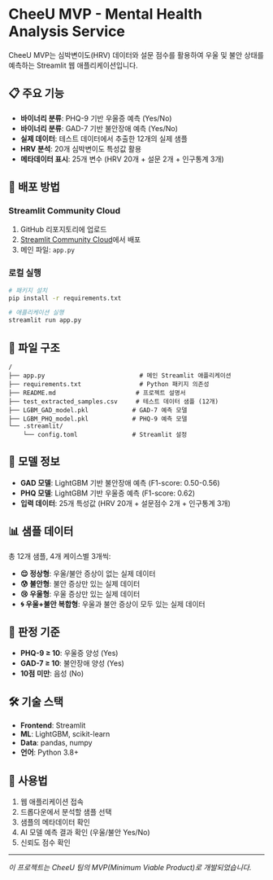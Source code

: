 # CheeU MVP - Mental Health Analysis Service

CheeU MVP는 심박변이도(HRV) 데이터와 설문 점수를 활용하여 우울 및 불안 상태를 예측하는 Streamlit 웹 애플리케이션입니다.

## 📋 주요 기능

- **바이너리 분류**: PHQ-9 기반 우울증 예측 (Yes/No)
- **바이너리 분류**: GAD-7 기반 불안장애 예측 (Yes/No)
- **실제 데이터**: 테스트 데이터에서 추출한 12개의 실제 샘플
- **HRV 분석**: 20개 심박변이도 특성값 활용
- **메타데이터 표시**: 25개 변수 (HRV 20개 + 설문 2개 + 인구통계 3개)

## 🚀 배포 방법

### Streamlit Community Cloud

1. GitHub 리포지토리에 업로드
2. [Streamlit Community Cloud](https://share.streamlit.io/)에서 배포
3. 메인 파일: `app.py`

### 로컬 실행

```bash
# 패키지 설치
pip install -r requirements.txt

# 애플리케이션 실행
streamlit run app.py
```

## 📁 파일 구조

```
/
├── app.py                          # 메인 Streamlit 애플리케이션
├── requirements.txt                # Python 패키지 의존성
├── README.md                      # 프로젝트 설명서
├── test_extracted_samples.csv     # 테스트 데이터 샘플 (12개)
├── LGBM_GAD_model.pkl            # GAD-7 예측 모델
├── LGBM_PHQ_model.pkl            # PHQ-9 예측 모델
└── .streamlit/
    └── config.toml               # Streamlit 설정
```

## 🔬 모델 정보

- **GAD 모델**: LightGBM 기반 불안장애 예측 (F1-score: 0.50-0.56)
- **PHQ 모델**: LightGBM 기반 우울증 예측 (F1-score: 0.62)
- **입력 데이터**: 25개 특성값 (HRV 20개 + 설문점수 2개 + 인구통계 3개)

## 📊 샘플 데이터

총 12개 샘플, 4개 케이스별 3개씩:
- **😌 정상형**: 우울/불안 증상이 없는 실제 데이터
- **😰 불안형**: 불안 증상만 있는 실제 데이터  
- **😢 우울형**: 우울 증상만 있는 실제 데이터
- **🌀 우울+불안 복합형**: 우울과 불안 증상이 모두 있는 실제 데이터

## 🎯 판정 기준

- **PHQ-9 ≥ 10**: 우울증 양성 (Yes)
- **GAD-7 ≥ 10**: 불안장애 양성 (Yes)
- **10점 미만**: 음성 (No)

## 🛠️ 기술 스택

- **Frontend**: Streamlit
- **ML**: LightGBM, scikit-learn
- **Data**: pandas, numpy
- **언어**: Python 3.8+

## 📝 사용법

1. 웹 애플리케이션 접속
2. 드롭다운에서 분석할 샘플 선택
3. 샘플의 메타데이터 확인
4. AI 모델 예측 결과 확인 (우울/불안 Yes/No)
5. 신뢰도 점수 확인

---

*이 프로젝트는 CheeU 팀의 MVP(Minimum Viable Product)로 개발되었습니다.*